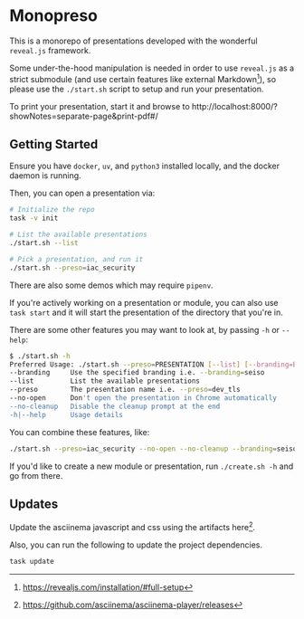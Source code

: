 # Monopreso

This is a monorepo of presentations developed with the wonderful `reveal.js` framework.

Some under-the-hood manipulation is needed in order to use `reveal.js` as a strict submodule (and use certain features like external Markdown[^1]), so
please use the `./start.sh` script to setup and run your presentation.

To print your presentation, start it and browse to http://localhost:8000/?showNotes=separate-page&print-pdf#/

## Getting Started

Ensure you have `docker`, `uv`, and `python3` installed locally, and the docker daemon is running.

Then, you can open a presentation via:

```bash
# Initialize the repo
task -v init

# List the available presentations
./start.sh --list

# Pick a presentation, and run it
./start.sh --preso=iac_security
```

There are also some demos which may require `pipenv`.

If you're actively working on a presentation or module, you can also use `task start` and it will start the presentation of the directory that you're in.

There are some other features you may want to look at, by passing `-h` or `--help`:

```bash
$ ./start.sh -h
Preferred Usage: ./start.sh --preso=PRESENTATION [--list] [--branding=BRANDING] [--no-open] [--no-cleanup]
--branding     Use the specified branding i.e. --branding=seiso
--list         List the available presentations
--preso        The presentation name i.e. --preso=dev_tls
--no-open      Don't open the presentation in Chrome automatically
--no-cleanup   Disable the cleanup prompt at the end
-h|--help      Usage details
```

You can combine these features, like:

```bash
./start.sh --preso=iac_security --no-open --no-cleanup --branding=seiso
```

If you'd like to create a new module or presentation, run `./create.sh -h` and go from there.

## Updates

Update the asciinema javascript and css using the artifacts here[^2].

Also, you can run the following to update the project dependencies.

```bash
task update
```

[^1]: https://revealjs.com/installation/#full-setup
[^2]: https://github.com/asciinema/asciinema-player/releases
